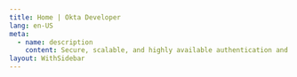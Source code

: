 ```yaml
---
title: Home | Okta Developer
lang: en-US
meta:
  - name: description
    content: Secure, scalable, and highly available authentication and user management for any app.
layout: WithSidebar
---
```



<ApiOperation method="get" url="/api/v1/events"/>

<ApiOperation method="post" url="/api/v1/events"/>
